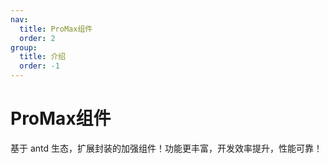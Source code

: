 ```yaml
---
nav:
  title: ProMax组件
  order: 2
group:
  title: 介绍
  order: -1
---
```


# ProMax组件

基于 antd 生态，扩展封装的加强组件！功能更丰富，开发效率提升，性能可靠！
